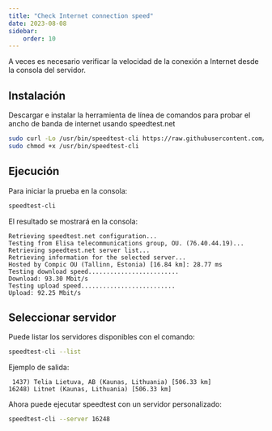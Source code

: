 ```yaml
---
title: "Check Internet connection speed"
date: 2023-08-08
sidebar:
    order: 10
---
```


A veces es necesario verificar la velocidad de la conexión a Internet desde la consola del servidor.

## Instalación

Descargar e instalar la herramienta de línea de comandos para probar el ancho de banda de internet usando speedtest.net

```sh
sudo curl -Lo /usr/bin/speedtest-cli https://raw.githubusercontent.com/sivel/speedtest-cli/master/speedtest.py
sudo chmod +x /usr/bin/speedtest-cli
```

## Ejecución

Para iniciar la prueba en la consola:

```sh
speedtest-cli
```

El resultado se mostrará en la consola:

```
Retrieving speedtest.net configuration...
Testing from Elisa telecommunications group, OU. (76.40.44.19)...
Retrieving speedtest.net server list...
Retrieving information for the selected server...
Hosted by Compic OU (Tallinn, Estonia) [16.84 km]: 28.77 ms
Testing download speed.........................
Download: 93.30 Mbit/s
Testing upload speed..........................
Upload: 92.25 Mbit/s
```

## Seleccionar servidor

Puede listar los servidores disponibles con el comando:

```sh
speedtest-cli --list
```

Ejemplo de salida:

```
 1437) Telia Lietuva, AB (Kaunas, Lithuania) [506.33 km]
16248) Litnet (Kaunas, Lithuania) [506.33 km]
```

Ahora puede ejecutar speedtest con un servidor personalizado:

```sh
speedtest-cli --server 16248
```